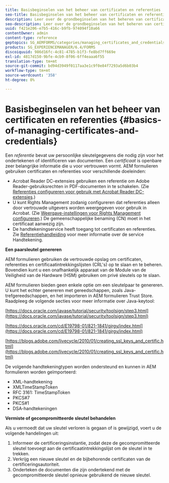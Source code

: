 ```yaml
---
title: Basisbeginselen van het beheer van certificaten en referenties
seo-title: Basisbeginselen van het beheer van certificaten en referenties
description: Leer over de grondbeginselen van het beheren van certificaten en geloofsbrieven.
seo-description: Leer over de grondbeginselen van het beheren van certificaten en geloofsbrieven.
uuid: f421e206-e7b5-416c-b9fb-974094f10a66
contentOwner: admin
content-type: reference
geptopics: SG_AEMFORMS/categories/managing_certificates_and_credentials
products: SG_EXPERIENCEMANAGER/6.4/FORMS
discoiquuid: 986d16fc-4c81-4785-b1f3-fe8bd7ff669e
exl-id: 4817d150-9bfe-4cb9-8f06-6ff4eaaa6f55
translation-type: tm+mt
source-git-commit: bd94d3949f0117aa3e1c9f0e84f7293a5d6b03b4
workflow-type: tm+mt
source-wordcount: '358'
ht-degree: 0%

---
```


# Basisbeginselen van het beheer van certificaten en referenties {#basics-of-managing-certificates-and-credentials}

Een *referentie* bevat uw persoonlijke sleutelgegevens die nodig zijn voor het ondertekenen of identificeren van documenten. Een *certificaat* is openbare zeer belangrijke informatie die u voor vertrouwen vormt. AEM formulieren gebruiken certificaten en referenties voor verschillende doeleinden:

* Acrobat Reader DC-extensies gebruiken een referentie om Adobe Reader-gebruiksrechten in PDF-documenten in te schakelen. (Zie [Referenties configureren voor gebruik met Acrobat Reader DC-extensies](/help/forms/using/admin-help/configuring-credentials-acrobat-reader-dc.md#configuring-credentials-for-use-with-acrobat-reader-dc-extensions).)
* U kunt Rights Management zodanig configureren dat referenties alleen door vertrouwde uitgevers worden weergegeven voor gebruik in Acrobat. (Zie [Weergave-instellingen voor Rights Management configureren](/help/forms/using/admin-help/configuring-client-server-options.md#configure-document-security-display-settings).) De gemeenschappelijke benaming (CN) moet in het certificaat aanwezig zijn.
* De handtekeningservice heeft toegang tot certificaten en referenties. Zie [Referentiehandleiding](https://www.adobe.com/go/learn_aemforms_services_63) voor meer informatie over de service Handtekening.

**Een paarsleutel genereren**

AEM formulieren gebruiken de vertrouwde opslag om certificaten, referenties en certificaatintrekkingslijsten (CRL&#39;s) op te slaan en te beheren. Bovendien kunt u een onafhankelijk apparaat van de Module van de Veiligheid van de Hardware (HSM) gebruiken om privé sleutels op te slaan.

AEM formulieren bieden geen enkele optie om een sleutelpaar te genereren. U kunt het echter genereren met gereedschappen, zoals Java-trefgereedschappen, en het importeren in AEM formulieren Trust Store. Raadpleeg de volgende secties voor meer informatie over Java-keytool:

[https://docs.oracle.com/javase/tutorial/security/toolsign/step3.html](https://docs.oracle.com/javase/tutorial/security/toolsign/step3.html)

[https://docs.oracle.com/cd/E19798-01/821-1841/gjrgy/index.html](https://docs.oracle.com/cd/E19798-01/821-1841/gjrgy/index.html)

[https://blogs.adobe.com/livecycle/2010/01/creating_ssl_keys_and_certific.html](https://blogs.adobe.com/livecycle/2010/01/creating_ssl_keys_and_certific.html)

De volgende handtekeningtypen worden ondersteund en kunnen in AEM formulieren worden geïmporteerd:

* XML-handtekening
* XMLTimeStampToken
* RFC 3161: TimeStampToken
* PKCS#7
* PKCS#1
* DSA-handtekeningen

**Vermiste of gecompromitteerde sleutel behandelen**

Als u vermoedt dat uw sleutel verloren is gegaan of is gewijzigd, voert u de volgende handelingen uit:

1. Informeer de certificeringsinstantie, zodat deze de gecompromitteerde sleutel toevoegt aan de certificaatintrekkingslijst om de sleutel in te trekken.
1. Verkrijg een nieuwe sleutel en de bijbehorende certificaten van de certificeringsautoriteit.
1. Onderteken de documenten die zijn ondertekend met de gecompromitteerde sleutel opnieuw gebruikend de nieuwe sleutel.
